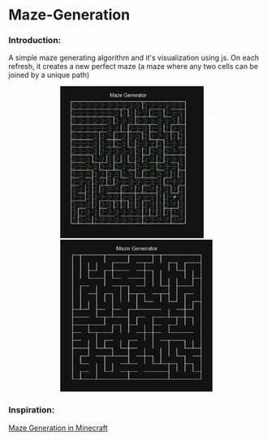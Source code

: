 # Maze-Generation

### Introduction:

A simple maze generating algorithm and it's visualization using js. On each refresh, it creates a new perfect maze (a maze where any two cells can be joined by a unique path)

<p align="center"><img width="300" height=300 src="images/maze.png" /> <img width="300" height=300 src="images/maze2.png" /></p>

### Inspiration:

[Maze Generation in Minecraft](https://www.youtube.com/watch?v=uctN47p_KVk)
